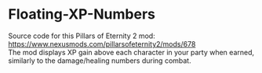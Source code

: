 # Floating-XP-Numbers
Source code for this Pillars of Eternity 2 mod: https://www.nexusmods.com/pillarsofeternity2/mods/678  
The mod displays XP gain above each character in your party when earned, similarly to the damage/healing numbers during combat.
